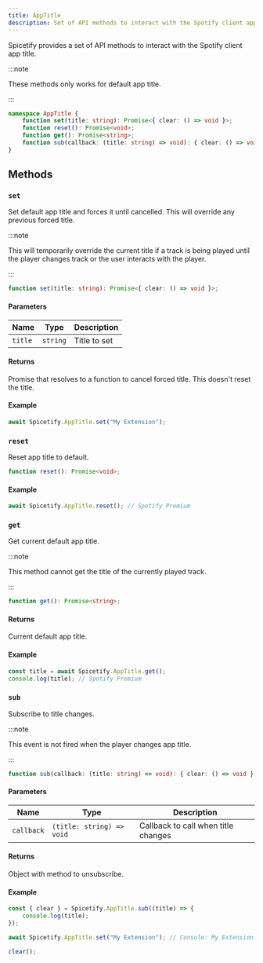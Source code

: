 ```yaml
---
title: AppTitle
description: Set of API methods to interact with the Spotify client app title.
---
```


Spicetify provides a set of API methods to interact with the Spotify client app title.

:::note

These methods only works for default app title.

:::

```ts
namespace AppTitle {
    function set(title: string): Promise<{ clear: () => void }>;
    function reset(): Promise<void>;
    function get(): Promise<string>;
    function sub(callback: (title: string) => void): { clear: () => void };
}
```

## Methods

### `set`

Set default app title and forces it until cancelled. This will override any previous forced title.

:::note

This will temporarily override the current title if a track is being played until the player changes track or the user interacts with the player.

:::

```ts
function set(title: string): Promise<{ clear: () => void }>;
```

#### Parameters

| Name   | Type     | Description |
| ------ | -------- | ----------- |
| `title` | `string` | Title to set |

#### Returns

Promise that resolves to a function to cancel forced title. This doesn't reset the title.

#### Example

```ts
await Spicetify.AppTitle.set("My Extension");
```

### `reset`

Reset app title to default.

```ts
function reset(): Promise<void>;
```

#### Example

```ts
await Spicetify.AppTitle.reset(); // Spotify Premium
```

### `get`

Get current default app title.

:::note

This method cannot get the title of the currently played track.

:::

```ts
function get(): Promise<string>;
```

#### Returns

Current default app title.

#### Example

```ts
const title = await Spicetify.AppTitle.get();
console.log(title); // Spotify Premium
```

### `sub`

Subscribe to title changes.

:::note

This event is not fired when the player changes app title.

:::

```ts
function sub(callback: (title: string) => void): { clear: () => void };
```

#### Parameters

| Name | Type | Description |
| ---- | ---- | ----------- |
| `callback` | `(title: string) => void` | Callback to call when title changes |

#### Returns

Object with method to unsubscribe.

#### Example

```ts
const { clear } = Spicetify.AppTitle.sub((title) => {
    console.log(title);
});

await Spicetify.AppTitle.set("My Extension"); // Console: My Extension

clear();
```